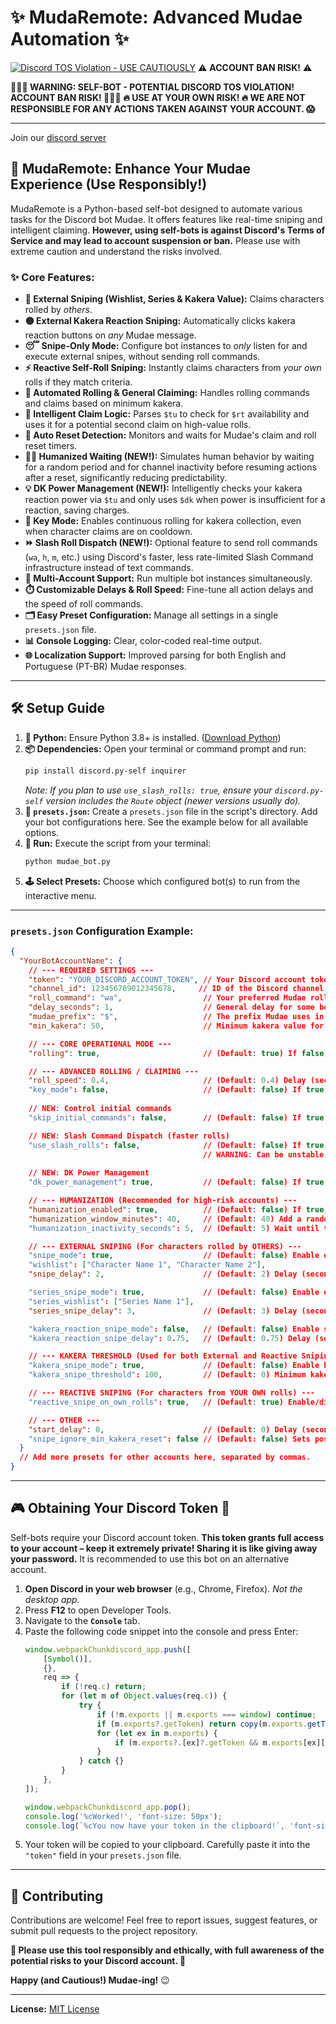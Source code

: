 # ✨ MudaRemote: Advanced Mudae Automation ✨

[![Discord TOS Violation - **USE CAUTIOUSLY**](https://img.shields.io/badge/Discord%20TOS-VIOLATION-red)](https://discord.com/terms) ⚠️ **ACCOUNT BAN RISK!** ⚠️

**🛑🛑🛑 WARNING: SELF-BOT - POTENTIAL DISCORD TOS VIOLATION! ACCOUNT BAN RISK! 🛑🛑🛑**
**🔥 USE AT YOUR OWN RISK! 🔥 WE ARE NOT RESPONSIBLE FOR ANY ACTIONS TAKEN AGAINST YOUR ACCOUNT. 😱**

---

Join our [discord server](https://discord.gg/4WHXkDzuZx)

## 🚀 MudaRemote: Enhance Your Mudae Experience (Use Responsibly!)

MudaRemote is a Python-based self-bot designed to automate various tasks for the Discord bot Mudae. It offers features like real-time sniping and intelligent claiming. **However, using self-bots is against Discord's Terms of Service and may lead to account suspension or ban.** Please use with extreme caution and understand the risks involved.

### ✨ Core Features:

*   **🎯 External Sniping (Wishlist, Series & Kakera Value):** Claims characters rolled by *others*.
*   **🟡 External Kakera Reaction Sniping:** Automatically clicks kakera reaction buttons on *any* Mudae message.
*   **😴 Snipe-Only Mode:** Configure bot instances to *only* listen for and execute external snipes, without sending roll commands.
*   **⚡ Reactive Self-Roll Sniping:** Instantly claims characters from *your own* rolls if they match criteria.
*   **🤖 Automated Rolling & General Claiming:** Handles rolling commands and claims based on minimum kakera.
*   **🥇 Intelligent Claim Logic:** Parses `$tu` to check for `$rt` availability and uses it for a potential second claim on high-value rolls.
*   **🔄 Auto Reset Detection:** Monitors and waits for Mudae's claim and roll reset timers.
*   **🚶‍♂️ Humanized Waiting (NEW!):** Simulates human behavior by waiting for a random period and for channel inactivity before resuming actions after a reset, significantly reducing predictability.
*   **💡 DK Power Management (NEW!):** Intelligently checks your kakera reaction power via `$tu` and only uses `$dk` when power is insufficient for a reaction, saving charges.
*   **🔑 Key Mode:** Enables continuous rolling for kakera collection, even when character claims are on cooldown.
*   **⏩ Slash Roll Dispatch (NEW!):** Optional feature to send roll commands (`wa`, `h`, `m`, etc.) using Discord's faster, less rate-limited Slash Command infrastructure instead of text commands.
*   **👯 Multi-Account Support:** Run multiple bot instances simultaneously.
*   **⏱️ Customizable Delays & Roll Speed:** Fine-tune all action delays and the speed of roll commands.
*   **🗂️ Easy Preset Configuration:** Manage all settings in a single `presets.json` file.
*   **📊 Console Logging:** Clear, color-coded real-time output.
*   **🌐 Localization Support:** Improved parsing for both English and Portuguese (PT-BR) Mudae responses.

---

## 🛠️ Setup Guide

1.  **🐍 Python:** Ensure Python 3.8+ is installed. ([Download Python](https://www.python.org/downloads/))
2.  **📦 Dependencies:** Open your terminal or command prompt and run:
    ```bash
    pip install discord.py-self inquirer
    ```
    *Note: If you plan to use `use_slash_rolls: true`, ensure your `discord.py-self` version includes the `Route` object (newer versions usually do).*
3.  **📝 `presets.json`:** Create a `presets.json` file in the script's directory. Add your bot configurations here. See the example below for all available options.
4.  **🚀 Run:** Execute the script from your terminal:
    ```bash
    python mudae_bot.py
    ```
5.  **🕹️ Select Presets:** Choose which configured bot(s) to run from the interactive menu.

---

### `presets.json` Configuration Example:

```json
{
  "YourBotAccountName": {
    // --- REQUIRED SETTINGS ---
    "token": "YOUR_DISCORD_ACCOUNT_TOKEN", // Your Discord account token. KEEP THIS EXTREMELY SECRET!
    "channel_id": 123456789012345678,     // ID of the Discord channel for Mudae commands.
    "roll_command": "wa",                  // Your preferred Mudae roll command (e.g., wa, hg, w, ma).
    "delay_seconds": 1,                    // General delay for some bot actions (e.g., after $tu).
    "mudae_prefix": "$",                   // The prefix Mudae uses in your server (usually "$").
    "min_kakera": 50,                      // Minimum kakera value for general (post-roll batch) claims.

    // --- CORE OPERATIONAL MODE ---
    "rolling": true,                       // (Default: true) If false, bot enters SNIPE-ONLY mode: no rolling, only external snipes.

    // --- ADVANCED ROLLING / CLAIMING ---
    "roll_speed": 0.4,                     // (Default: 0.4) Delay (seconds) between individual text roll commands.
    "key_mode": false,                     // (Default: false) If true, rolls for kakera even without a claim right.
    
    // NEW: Control initial commands
    "skip_initial_commands": false,        // (Default: false) If true, skips $limroul, $dk, and $daily on startup, going straight to $tu.

    // NEW: Slash Command Dispatch (faster rolls)
    "use_slash_rolls": false,              // (Default: false) If true, attempts to send roll commands using Discord's slash command API. 
                                           // WARNING: Can be unstable. If failures occur, the bot automatically reverts to text commands.
                                           
    // NEW: DK Power Management
    "dk_power_management": true,           // (Default: false) If true, checks kakera power in $tu and only uses $dk if necessary (needs $tu access).

    // --- HUMANIZATION (Recommended for high-risk accounts) ---
    "humanization_enabled": true,          // (Default: false) If true, uses humanized waiting after resets.
    "humanization_window_minutes": 40,     // (Default: 40) Add a random wait up to this duration after the reset time.
    "humanization_inactivity_seconds": 5,  // (Default: 5) Wait until the channel is inactive for this duration before resuming rolls.

    // --- EXTERNAL SNIPING (For characters rolled by OTHERS) ---
    "snipe_mode": true,                    // (Default: false) Enable external wishlist sniping.
    "wishlist": ["Character Name 1", "Character Name 2"],
    "snipe_delay": 2,                      // (Default: 2) Delay (seconds) before sniping (wishlist/kakera value).

    "series_snipe_mode": true,             // (Default: false) Enable external series sniping.
    "series_wishlist": ["Series Name 1"],
    "series_snipe_delay": 3,               // (Default: 3) Delay (seconds) before sniping a series character.

    "kakera_reaction_snipe_mode": false,   // (Default: false) Enable sniping of kakera reaction buttons on any Mudae message.
    "kakera_reaction_snipe_delay": 0.75,   // (Default: 0.75) Delay (seconds) before clicking an external kakera reaction.

    // --- KAKERA THRESHOLD (Used for both External and Reactive Sniping) ---
    "kakera_snipe_mode": true,             // (Default: false) Enable heart claims based on kakera value for both external and reactive snipes.
    "kakera_snipe_threshold": 100,         // (Default: 0) Minimum kakera value to trigger the heart claims.

    // --- REACTIVE SNIPING (For characters from YOUR OWN rolls) ---
    "reactive_snipe_on_own_rolls": true,   // (Default: true) Enable/disable INSTANT claims during your own rolls (based on WL, Series WL, or Kakera Threshold).

    // --- OTHER ---
    "start_delay": 0,                      // (Default: 0) Delay (seconds) before the bot starts after being selected.
    "snipe_ignore_min_kakera_reset": false // (Default: false) Sets post-roll min_kakera to 0 if your claim reset is <1hr away.
  }
  // Add more presets for other accounts here, separated by commas.
}
```

---

## 🎮 Obtaining Your Discord Token 🔑

Self-bots require your Discord account token. **This token grants full access to your account – keep it extremely private! Sharing it is like giving away your password.** It is recommended to use this bot on an alternative account.

1.  **Open Discord in your web browser** (e.g., Chrome, Firefox). *Not the desktop app.*
2.  Press **F12** to open Developer Tools.
3.  Navigate to the **`Console`** tab.
4.  Paste the following code snippet into the console and press Enter:
    ```javascript
    window.webpackChunkdiscord_app.push([
    	[Symbol()],
    	{},
    	req => {
    		if (!req.c) return;
    		for (let m of Object.values(req.c)) {
    			try {
    				if (!m.exports || m.exports === window) continue;
    				if (m.exports?.getToken) return copy(m.exports.getToken());
    				for (let ex in m.exports) {
    					if (m.exports?.[ex]?.getToken && m.exports[ex][Symbol.toStringTag] !== 'IntlMessagesProxy') return copy(m.exports[ex].getToken());
    				}
    			} catch {}
    		}
    	},
    ]);

    window.webpackChunkdiscord_app.pop();
    console.log('%cWorked!', 'font-size: 50px');
    console.log(`%cYou now have your token in the clipboard!`, 'font-size: 16px');
    ```
5.  Your token will be copied to your clipboard. Carefully paste it into the `"token"` field in your `presets.json` file.

---

## 🤝 Contributing

Contributions are welcome! Feel free to report issues, suggest features, or submit pull requests to the project repository.

**🙏 Please use this tool responsibly and ethically, with full awareness of the potential risks to your Discord account. 🙏**

**Happy (and Cautious!) Mudae-ing!** 😉

---
**License:** [MIT License](LICENSE)
```
